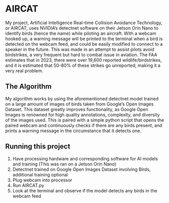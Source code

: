 # AIRCAT
My project, Artificial Intelligence Real-time Collision Avoidance Technology, or AIRCAT, uses NVIDIA’s detectnet software on their Jetson Orin Nano to identify birds (hence the name)  while piloting an aircraft. With a webcam hooked up, a warning message will be printed to the terminal when a bird is detected on the webcam feed, and could be easily modified to connect to a speaker in the future. This was made in an attempt to assist pilots avoid birdstrikes, a very frequent but hard to combat issue in aviation. The FAA estimates that in 2023, there were over 19,600 reported wildlife/birdstrikes, and it is estimated that 50-80% of these strikes go unreported, making it a very real problem.

## The Algorithm
My algorithm works by using the aforementioned detectnet model trained on a large amount of images of birds taken from Google’s Open Images Dataset. This dataset greatly improves functionality, as Google Open Images is renowned for high quality annotations, complexity, and diversity of the images used. This is paired with a simple python script that opens the paired webcam and continuously checks if there are any birds present, and prints a warning message in the circumstance that it detects one.

## Running this project
1. Have processing hardware and corresponding software for AI models and training (This was ran on a Jetson Orin Nano)
2. Detectnet trained on Google Open Images Dataset involving Birds, additional training optional
3. Plug webcam into processor
4. Run AIRCAT.py
5. Look at the terminal and observe if the model detects any birds in the webcam feed
